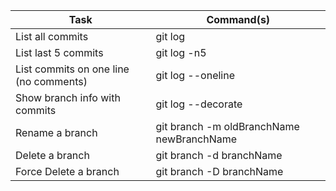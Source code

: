 Task | Command(s)
--- | ---
List all commits | git log
List last 5 commits | git log -n5
List commits on one line (no comments) | git log --oneline
Show branch info with commits | git log --decorate
Rename a branch | git branch -m oldBranchName newBranchName
Delete a branch | git branch -d branchName
Force Delete a branch | git branch -D branchName